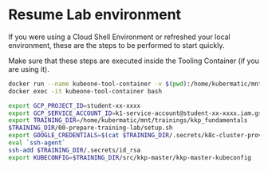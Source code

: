 # Resume Lab environment

If you were using a Cloud Shell Environment or refreshed your local environment, these are the steps to be performed to start quickly.

Make sure that these steps are executed inside the Tooling Container (if you are using it).

```bash
docker run --name kubeone-tool-container -v $(pwd):/home/kubermatic/mnt -t -d quay.io/kubermatic-labs/kubeone-tooling:1.4.2
docker exec -it kubeone-tool-container bash
```

```bash
export GCP_PROJECT_ID=student-xx-xxxx
export GCP_SERVICE_ACCOUNT_ID=k1-service-account@student-xx-xxxx.iam.gserviceaccount.com
export TRAINING_DIR=/home/kubermatic/mnt/trainings/kkp_fundamentals
$TRAINING_DIR/00-prepare-training-lab/setup.sh
export GOOGLE_CREDENTIALS=$(cat $TRAINING_DIR/.secrets/k8c-cluster-provisioner-sa-key.json)
eval `ssh-agent`
ssh-add $TRAINING_DIR/.secrets/id_rsa
export KUBECONFIG=$TRAINING_DIR/src/kkp-master/kkp-master-kubeconfig
```